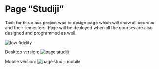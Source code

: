 # Page “Studiji”

Task for this class project was to design page which will show all courses and their semesters. Page will be deployed when all the courses are also designed and programmed as well.

![low fidelity](https://github.com/imlina00/HCI-2023-24/assets/92427754/b9aaba76-4f0a-4a0d-845c-1df9b61d0812)

Desktop version:
![page studiji](https://github.com/imlina00/HCI-2023-24/assets/92427754/4c36bc10-4760-4e5e-ad8e-d2e2e1b5fad9)

Mobile version:
![page studiji mobile](https://github.com/imlina00/HCI-2023-24/assets/92427754/edb2a7f8-ae84-4206-a311-6402a700a8d3)
